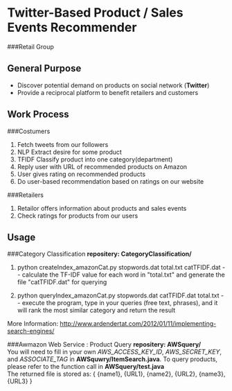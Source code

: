 Twitter-Based Product / Sales Events Recommender
========================
###Retail Group
## General Purpose
*  Discover potential demand on products on social network (**Twitter**)
*  Provide a reciprocal platform to benefit retailers and customers

## Work Process
###Costumers
   1.  Fetch tweets from our followers 
   2.  NLP Extract desire for some product
   3.  TFIDF Classify product into one category(department)
   4.  Reply user with URL of recommended products on Amazon
   5.  User gives rating on recommended products
   6.  Do user-based recommendation based on ratings on our website

###Retailers
   1.  Retailor offers information about products and sales events
   2.  Check ratings for products from our users

## Usage
###Category Classification
   **repositery: CategoryClassification/<br>**
   1) python createIndex_amazonCat.py stopwords.dat total.txt catTFIDF.dat
   -- calculate the TF-IDF value for each word in "total.txt" and generate the file "catTFIDF.dat" for querying

   2) python queryIndex_amazonCat.py stopwords.dat catTFIDF.dat total.txt
   -- execute the program, type in your queries (free text, phrases), and it will rank the most similar category and return the result

   More Information: http://www.ardendertat.com/2012/01/11/implementing-search-engines/

###Awmazon Web Service : Product Query
   **repositery: AWSquery/<br>**
   You will need to fill in your own *AWS_ACCESS_KEY_ID*, *AWS_SECRET_KEY*, and *ASSOCIATE_TAG* in **AWSquwry/ItemSearch.java**. To query products, please refer to the function call in **AWSquery/test.java**<br>
   The returned file is stored as: { {name1}, {URL1}, {name2}, {URL2}, {name3}, {URL3} }


